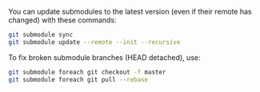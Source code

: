 You can update submodules to the latest version (even if their remote has changed) with these commands:

```bash
git submodule sync
git submodule update --remote --init --recursive
```

To fix broken submodule branches (HEAD detached), use:
```bash
git submodule foreach git checkout -f master
git submodule foreach git pull --rebase
```
